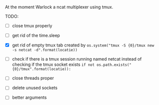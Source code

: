 At the moment Warlock a ncat multiplexer using tmux.

TODO:
- [ ] close tmux properly
- [ ] get rid of the time.sleep
- [x] get rid of empty tmux tab created by 
`os.system("tmux -S {0}/tmux new -s netcat -d".format(locatie))`

- [ ] check if there is a tmux session running named netcat 
instead of checking if the tmux socket exists 
`if not os.path.exists("{0}/tmux".format(locatie)):`
- [ ] close threads proper
- [ ] delete unused sockets
- [ ] better arguments 
